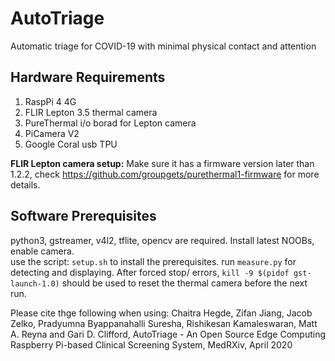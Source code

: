# AutoTriage
Automatic triage for COVID-19 with minimal physical contact and attention

## Hardware Requirements
1. RaspPi 4 4G
2. FLIR Lepton 3.5 thermal camera 
3. PureThermal i/o borad for Lepton camera
4. PiCamera V2
5. Google Coral usb TPU

**FLIR Lepton camera setup:** Make sure it has a firmware version later than 1.2.2, check https://github.com/groupgets/purethermal1-firmware for more details. 

## Software Prerequisites
python3, gstreamer, v4l2, tflite, opencv are required. 
Install latest NOOBs, enable camera.  
use the script: `setup.sh` to install the prerequisites.
run `measure.py` for detecting and displaying. After forced stop/ errors, `kill -9 $(pidof gst-launch-1.0)` should be used to reset the thermal camera before the next run. 

Please cite thge following when using:
Chaitra Hegde, Zifan Jiang, Jacob Zelko, Pradyumna Byappanahalli Suresha, Rishikesan Kamaleswaran, Matt A. Reyna and Gari D. Clifford, AutoTriage - An Open Source Edge Computing Raspberry Pi-based Clinical Screening System, MedRXiv, April 2020 

